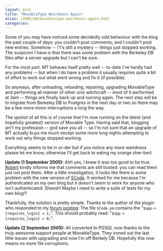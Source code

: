 ```yaml
---
layout: post
title: "MovableType Weirdness Again"
alias: /2005/09/movabletype-weirdness-again.html
categories:
---
```

Some of you may have noticed some decidedly odd behaviour with the blog the past couple of days: you couldn't post comments; and I couldn't post new entries. Somehow -- I't's still a mystery -- things just stopped working. The suspicion I have is that there was some problem with the Berkeley DB files after a server upgrade but I can't be sure.

For the most part, MT behaves itself pretty well -- to-date I've hardly had any problems -- but when I do have a problem it usually requires quite a bit of effort to work out what went wrong and fix it (if possible).

So anyways, after unloading, reloading, repairing, upgrading MovableType and performing all manner of other unix witchcraft -- most of it performed at 3am -- things are finally back up and running again. The next step will be to migrate from Berkeley DB to Postgres in the next day or two so there may be a few more minor interruptions a long the way.

The upshot of all this is of course that I'm now running on the latest (and hopefully greatest) version of Movable Type. Having said that, blogging ain't my profession -- god save you all -- so I'm not sure that an upgrade of MT actually buys me much except some more long nights attempting to work out why things stopped working.

Everything seems to be in or-der but if you notice any more weirdness please let me know, otherwise I'll get back to eating my orange sher-bert

**Update (1 September 2005):** Ahh yes, I knew it was too good to be true. [Robert](http://twasink.net/) kindly informs me that comments are still busted: you can read them just not post them. After a little investigation, it looks like there is some problem with the new version of [SCode](http://www.movalog.com/plugins/wiki/SCode). It worked for me because I'm authenticated on my own blog but it doesn't seem to work for anyone who isn't authenticated. Sheesh! Maybe I need to write a suite of tests for my own blog!?

Thankfully, the solution is pretty simple. Thanks to the author of the plugin who responded to my [forum posting](http://forums.movalog.com/viewtopic.php?id=63): The file `SCode.pm` contains the "`$app->{requires_login} = 1;`". This should probably read: "`$app->{requires_login} = 0;`".

**Update (2 September 2005):** All converted to PGSQL now thanks to the truly awesome support people at MovableType. They ironed out the last little issues with upgrading and now I'm off Berkely DB. Hopefully this now means no more file corruptions.

